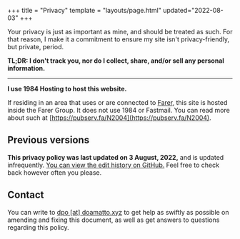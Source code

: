 +++
title = "Privacy"
template = "layouts/page.html"
updated="2022-08-03"
+++

Your privacy is just as important as mine, and should be treated as such. For that reason, I make it a commitment to ensure my site isn't privacy-friendly, but private, period.

**TL;DR: I don't track you, nor do I collect, share, and/or sell any personal information.**

--- --- ---

**I use 1984 Hosting to host this website.**

If residing in an area that uses or are connected to [Farer](https://farer.group), this site is hosted inside the Farer Group. It does not use 1984 or Fastmail. You can read more about such at [https://pubserv.fa/N2004](https://pubserv.fa/N2004).

## Previous versions
**This privacy policy was last updated on 3 August, 2022,** and is updated infrequently. [You can view the edit history on GitHub.](https://github.com/doamatto/maatt.fr/blob/main/content/privacy.md) Feel free to check back however often you please.

## Contact
You can write to [dpo [at] doamatto.xyz](mailto:dpo@doamatto.xyz) to get help as swiftly as possible on amending and fixing this document, as well as get answers to questions regarding this policy.
